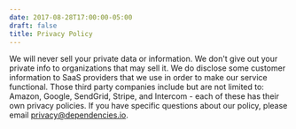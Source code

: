 ```yaml
---
date: 2017-08-28T17:00:00-05:00
draft: false
title: Privacy Policy
---
```


We will never sell your private data or information. We don't give out your
private info to organizations that may sell it. We do disclose some
customer information to SaaS providers that we use in order to make our service
functional. Those third party companies include but are not limited to: Amazon,
Google, SendGrid, Stripe, and Intercom - each of these has their own privacy
policies. If you have specific questions about our policy, please email
privacy@dependencies.io.
